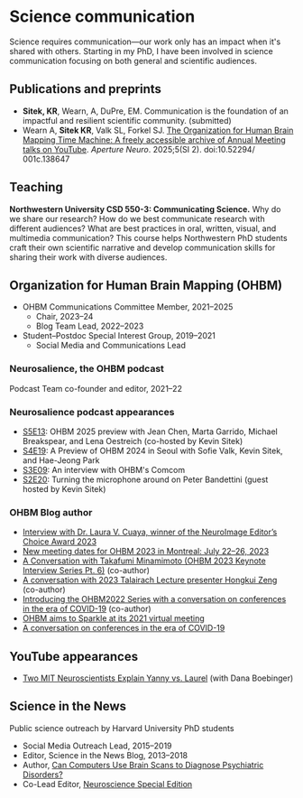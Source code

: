 # Science communication
Science requires communication—our work only has an impact when it's shared with others. Starting in my PhD, I have been involved in science communication focusing on both general and scientific audiences.

## Publications and preprints
- **Sitek, KR**, Wearn, A, DuPre, EM. Communication is the foundation of an impactful and resilient scientific community. (submitted) 
- Wearn A, **Sitek KR**, Valk SL, Forkel SJ. [The Organization for Human Brain Mapping Time Machine: A freely accessible archive of Annual Meeting talks on YouTube](https://doi.org/10.52294/001c.138647). *Aperture Neuro*. 2025;5(SI 2). doi:10.52294/​001c.138647


## Teaching
**Northwestern University CSD 550-3: Communicating Science.** Why do we share our research? How do we best communicate research with different audiences? What are best practices in oral, written, visual, and multimedia communication? This course helps Northwestern PhD students craft their own scientific narrative and develop communication skills for sharing their work with diverse audiences.

## Organization for Human Brain Mapping (OHBM)
- OHBM Communications Committee Member, 2021–2025
    - Chair, 2023–24
    - Blog Team Lead, 2022–2023
- Student–Postdoc Special Interest Group, 2019–2021
    - Social Media and Communications Lead

### Neurosalience, the OHBM podcast
Podcast Team co-founder and editor, 2021–22

### Neurosalience podcast appearances
- [S5E13](https://youtu.be/NnEr4iNd3tI?si=eqe4XGV-B0WokXmH): OHBM 2025 preview with Jean Chen, Marta Garrido, Michael Breakspear, and Lena Oestreich (co-hosted by Kevin Sitek)
- [S4E19](https://www.ohbm-com.com/podcast/v/lwbyep6a3aba2g72ezxzgjjxk84syr): A Preview of OHBM 2024 in Seoul with Sofie Valk, Kevin Sitek, and Hae-Jeong Park
- [S3E09](https://www.ohbm-com.com/podcast/v/wp9xzwsyjymkb6c2pbendbrbxesaz7): An interview with OHBM's Comcom
- [S2E20](https://www.ohbm-com.com/podcast/v/9zs755gcm4dadtr2hs5wn9c53d6ph9): Turning the microphone around on Peter Bandettini (guest hosted by Kevin Sitek)

### OHBM Blog author
- [Interview with Dr. Laura V. Cuaya, winner of the NeuroImage Editor’s Choice Award 2023](https://www.ohbm-com.com/blog/interview-with-dr-laura-v-cuaya-winner-of-the-neuroimage-editors-choice-award-2023)
- [New meeting dates for OHBM 2023 in Montreal: July 22–26, 2023](https://www.ohbm-com.com/blog/new-meeting-dates-for-ohbm-2023-in-montreal-july-22-26-2023)
- [A Conversation with Takafumi Minamimoto (OHBM 2023 Keynote Interview Series Pt. 6)](https://www.ohbm-com.com/blog/a-conversation-with-takafumi-minamimoto-ohbm-2023-keynote-interview-series-pt-6) (co-author)
- [A conversation with 2023 Talairach Lecture presenter Hongkui Zeng](https://www.ohbm-com.com/blog/a-conversation-with-2023-talairach-lecture-presenter-hongkui-zeng) (co-author)
- [Introducing the OHBM2022 Series with a conversation on conferences in the era of COVID-19](https://www.ohbm-com.com/blog/introducing-the-ohbm2022-series-with-a-conversation-on-conferences-in-the-era-of-covid-19) (co-author)
- [OHBM aims to Sparkle at its 2021 virtual meeting](https://www.ohbmbrainmappingblog.com/blog/ohbm-aims-to-sparkle-at-its-2021-virtual-meeting)
- [A conversation on conferences in the era of COVID-19](https://www.ohbmbrainmappingblog.com/blog/introducing-the-ohbm2022-series-with-a-conversation-on-conferences-in-the-era-of-covid-19)

## YouTube appearances
- [Two MIT Neuroscientists Explain Yanny vs. Laurel](https://youtu.be/zaAdNbOTSWY) (with Dana Boebinger)

## Science in the News
Public science outreach by Harvard University PhD students
- Social Media Outreach Lead, 2015–2019
- Editor, Science in the News Blog, 2013–2018
- Author, [Can Computers Use Brain Scans to Diagnose Psychiatric Disorders?](http://sitn.hms.harvard.edu/flash/2016/can-computers-use-brain-scans-to-diagnose-psychiatric-disorders/)
- Co-Lead Editor, [Neuroscience Special Edition](http://sitn.hms.harvard.edu/special-edition-neurotechnology/)